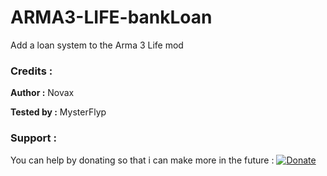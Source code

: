 # ARMA3-LIFE-bankLoan
Add a loan system to the Arma 3 Life mod


### Credits :
**Author :** Novax

**Tested by :** MysterFlyp


### Support :

You can help by donating so that i can make more in the future :
[![Donate](https://img.shields.io/badge/Donate-PayPal-green.svg)](https://paypal.me/novax69)
